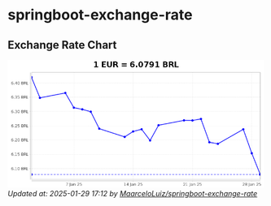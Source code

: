 # springboot-exchange-rate

<!-- EXCHANGE-RATE-START -->
## Exchange Rate Chart

![Exchange Rate Chart](charts/chart.png)*Updated at: 2025-01-29 17:12 by [MaarceloLuiz/springboot-exchange-rate](https://github.com/MaarceloLuiz/springboot-exchange-rate)*


<!-- EXCHANGE-RATE-END -->